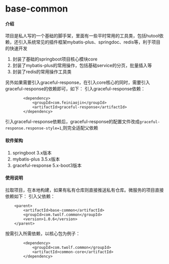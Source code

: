 # base-common

#### 介绍

项目是私人写的一个基础的脚手架，里面有一些平时常用的工具类，包括hutool依赖，还引入系统常见的插件框架mybatis-plus、springdoc、redis等，利于项目的快速开发

1. 封装了基础的springboot项目核心模块core
2. 封装了mybatis-plus的常用操作，包括基础service的分页，批量插入等
3. 封装了redis的常用操作工具类

另外如果需要引入graceful-response，在引入core核心的同时，需要引入graceful-response的依赖即可，如下：
引入graceful-response依赖：
```
        <dependency>
            <groupId>com.feiniaojin</groupId>
            <artifactId>graceful-response</artifactId>
        </dependency>
```
引入graceful-response依赖后，graceful-response的配置文件改成`graceful-response.response-style=1`,则完全适配父依赖

#### 软件架构

1. springboot 3.x版本
2. mybatis-plus 3.5.x版本
3. graceful-response 5.x-boot3版本

#### 使用说明

拉取项目，在本地构建，如果有私有仓库则直接推送私有仓库。微服务的项目直接依赖如下：
引入父依赖：
```
    <parent>
        <artifactId>base-common</artifactId>
        <groupId>com.twolf.common</groupId>
        <version>1.0.6</version>
    </parent>
```
按需引入所需依赖，以核心包为例子：
```
        <dependency>
            <groupId>com.twolf.common</groupId>
            <artifactId>common-core</artifactId>
        </dependency>
```
